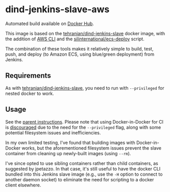 # dind-jenkins-slave-aws

Automated build available on [Docker Hub](https://hub.docker.com/r/turley/dind-jenkins-slave-aws/).

This image is based on the [tehranian/dind-jenkins-slave](https://hub.docker.com/r/tehranian/dind-jenkins-slave/) docker image, with the addition of [AWS CLI](http://aws.amazon.com/documentation/cli/) and the [silinternational/ecs-deploy](https://github.com/silinternational/ecs-deploy) script.

The combination of these tools makes it relatively simple to build, test, push, and deploy (to Amazon ECS, using blue/green deployment) from Jenkins. 

## Requirements

As with [tehranian/dind-jenkins-slave](https://hub.docker.com/r/tehranian/dind-jenkins-slave/), you need to run with `--privileged` for nested docker to work.

## Usage

See the [parent instructions](https://github.com/tehranian/dind-jenkins-slave). Please note that using Docker-in-Docker for CI is [discouraged](http://jpetazzo.github.io/2015/09/03/do-not-use-docker-in-docker-for-ci/) due to the need for the `--privileged` flag, along with some potential filesystem issues and inefficiencies.

In my own limited testing, I've found that building images with Docker-in-Docker works, but the aforementioned filesystem issues prevent the slave container from cleaning up newly-built images (using `--rm`).

I've since opted to use sibling containers rather than child containers, as suggested by jpetazzo. In that case, it's still useful to have the docker CLI bundled into this Jenkins slave image (e.g., use the `-H` option to connect to another daemon socket) to eliminate the need for scripting to a docker client elsewhere.